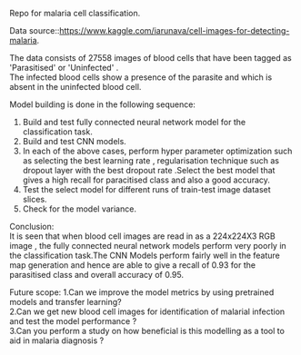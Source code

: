 Repo for malaria cell classification.   
  
Data source::https://www.kaggle.com/iarunava/cell-images-for-detecting-malaria.

The data consists of 27558 images of blood cells that have been tagged as 'Parasitised' or 'Uninfected' .   
The infected blood cells show a presence of the parasite and which is absent in the uninfected blood cell.  

Model building is done in the following sequence:  
1. Build and test fully connected  neural network model for the classification task.  
2. Build and test CNN models.   
3. In each of the above cases, perform hyper parameter optimization such as selecting the best learning rate , regularisation technique such as dropout layer with the best dropout rate .Select the best model that gives a high recall for paracitised class and also a good accuracy.   
4. Test the select model for different runs of train-test image dataset slices.  
5. Check for the model variance.  

Conclusion:  
It is seen that when blood cell images are read in as a  224x224X3 RGB image , the fully connected neural network models perform very poorly in the classification task.The CNN Models perform fairly well in the feature map generation and hence are able to give a recall of 0.93 for the parasitised class and overall accuracy of 0.95.  
  
Future scope:
1.Can we improve the model metrics by using pretrained models and transfer learning?  
2.Can we get new blood cell images for identification of malarial infection and test the model performance ?  
3.Can you perform a study on how beneficial is this modelling as a tool to aid in malaria diagnosis ?    

    

